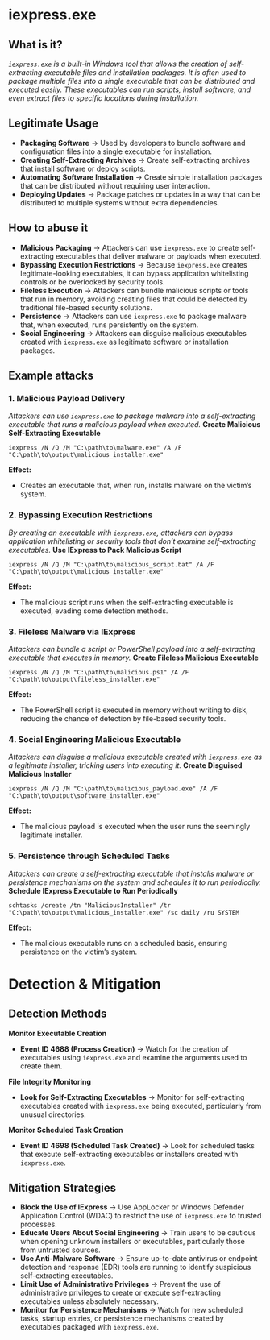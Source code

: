 # iexpress.exe
## What is it?
*```iexpress.exe``` is a built-in Windows tool that allows the creation of self-extracting executable files and installation packages.*
*It is often used to package multiple files into a single executable that can be distributed and executed easily. These executables can run scripts, install software, and even extract files to specific locations during installation.*

## Legitimate Usage
- **Packaging Software** → Used by developers to bundle software and configuration files into a single executable for installation.
- **Creating Self-Extracting Archives** → Create self-extracting archives that install software or deploy scripts.
- **Automating Software Installation** → Create simple installation packages that can be distributed without requiring user interaction.
- **Deploying Updates** → Package patches or updates in a way that can be distributed to multiple systems without extra dependencies.

## How to abuse it
- **Malicious Packaging** → Attackers can use ```iexpress.exe``` to create self-extracting executables that deliver malware or payloads when executed.
- **Bypassing Execution Restrictions** → Because ```iexpress.exe``` creates legitimate-looking executables, it can bypass application whitelisting controls or be overlooked by security tools.
- **Fileless Execution** → Attackers can bundle malicious scripts or tools that run in memory, avoiding creating files that could be detected by traditional file-based security solutions.
- **Persistence** → Attackers can use ```iexpress.exe``` to package malware that, when executed, runs persistently on the system.
- **Social Engineering** → Attackers can disguise malicious executables created with ```iexpress.exe``` as legitimate software or installation packages.

## Example attacks
### 1. Malicious Payload Delivery
*Attackers can use ```iexpress.exe``` to package malware into a self-extracting executable that runs a malicious payload when executed.*
**Create Malicious Self-Extracting Executable**

```
iexpress /N /Q /M "C:\path\to\malware.exe" /A /F "C:\path\to\output\malicious_installer.exe"
```

**Effect:**
- Creates an executable that, when run, installs malware on the victim’s system.

### 2. Bypassing Execution Restrictions
*By creating an executable with ```iexpress.exe```, attackers can bypass application whitelisting or security tools that don’t examine self-extracting executables.*
**Use IExpress to Pack Malicious Script**

```
iexpress /N /Q /M "C:\path\to\malicious_script.bat" /A /F "C:\path\to\output\malicious_installer.exe"
```

**Effect:**
- The malicious script runs when the self-extracting executable is executed, evading some detection methods.

### 3. Fileless Malware via IExpress
*Attackers can bundle a script or PowerShell payload into a self-extracting executable that executes in memory.*
**Create Fileless Malicious Executable**

```
iexpress /N /Q /M "C:\path\to\malicious.ps1" /A /F "C:\path\to\output\fileless_installer.exe"
```

**Effect:**
- The PowerShell script is executed in memory without writing to disk, reducing the chance of detection by file-based security tools.

### 4. Social Engineering Malicious Executable
*Attackers can disguise a malicious executable created with ```iexpress.exe``` as a legitimate installer, tricking users into executing it.*
**Create Disguised Malicious Installer**

```
iexpress /N /Q /M "C:\path\to\malicious_payload.exe" /A /F "C:\path\to\output\software_installer.exe"
```

**Effect:**
- The malicious payload is executed when the user runs the seemingly legitimate installer.

### 5. Persistence through Scheduled Tasks
*Attackers can create a self-extracting executable that installs malware or persistence mechanisms on the system and schedules it to run periodically.*
**Schedule IExpress Executable to Run Periodically**

```
schtasks /create /tn "MaliciousInstaller" /tr "C:\path\to\output\malicious_installer.exe" /sc daily /ru SYSTEM
```

**Effect:**
- The malicious executable runs on a scheduled basis, ensuring persistence on the victim’s system.

# Detection & Mitigation
## Detection Methods
**Monitor Executable Creation**
- **Event ID 4688 (Process Creation)** → Watch for the creation of executables using ```iexpress.exe``` and examine the arguments used to create them.

**File Integrity Monitoring**
- **Look for Self-Extracting Executables** → Monitor for self-extracting executables created with ```iexpress.exe``` being executed, particularly from unusual directories.

**Monitor Scheduled Task Creation**
- **Event ID 4698 (Scheduled Task Created)** → Look for scheduled tasks that execute self-extracting executables or installers created with ```iexpress.exe```.

## Mitigation Strategies
- **Block the Use of IExpress** → Use AppLocker or Windows Defender Application Control (WDAC) to restrict the use of ```iexpress.exe``` to trusted processes.
- **Educate Users About Social Engineering** → Train users to be cautious when opening unknown installers or executables, particularly those from untrusted sources.
- **Use Anti-Malware Software** → Ensure up-to-date antivirus or endpoint detection and response (EDR) tools are running to identify suspicious self-extracting executables.
- **Limit Use of Administrative Privileges** → Prevent the use of administrative privileges to create or execute self-extracting executables unless absolutely necessary.
- **Monitor for Persistence Mechanisms** → Watch for new scheduled tasks, startup entries, or persistence mechanisms created by executables packaged with ```iexpress.exe```.
